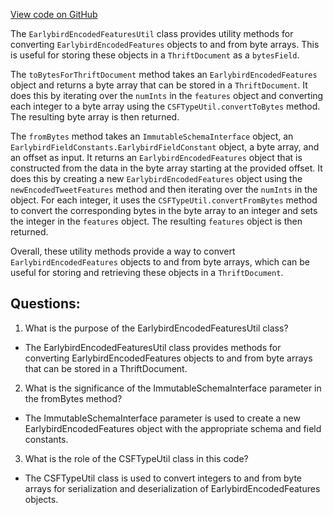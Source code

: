 [View code on GitHub](https://github.com/misbahsy/the-algorithm/src/java/com/twitter/search/common/schema/earlybird/EarlybirdEncodedFeaturesUtil.java)

The `EarlybirdEncodedFeaturesUtil` class provides utility methods for converting `EarlybirdEncodedFeatures` objects to and from byte arrays. This is useful for storing these objects in a `ThriftDocument` as a `bytesField`. 

The `toBytesForThriftDocument` method takes an `EarlybirdEncodedFeatures` object and returns a byte array that can be stored in a `ThriftDocument`. It does this by iterating over the `numInts` in the `features` object and converting each integer to a byte array using the `CSFTypeUtil.convertToBytes` method. The resulting byte array is then returned.

The `fromBytes` method takes an `ImmutableSchemaInterface` object, an `EarlybirdFieldConstants.EarlybirdFieldConstant` object, a byte array, and an offset as input. It returns an `EarlybirdEncodedFeatures` object that is constructed from the data in the byte array starting at the provided offset. It does this by creating a new `EarlybirdEncodedFeatures` object using the `newEncodedTweetFeatures` method and then iterating over the `numInts` in the object. For each integer, it uses the `CSFTypeUtil.convertFromBytes` method to convert the corresponding bytes in the byte array to an integer and sets the integer in the `features` object. The resulting `features` object is then returned.

Overall, these utility methods provide a way to convert `EarlybirdEncodedFeatures` objects to and from byte arrays, which can be useful for storing and retrieving these objects in a `ThriftDocument`.
## Questions: 
 1. What is the purpose of the EarlybirdEncodedFeaturesUtil class?
- The EarlybirdEncodedFeaturesUtil class provides methods for converting EarlybirdEncodedFeatures objects to and from byte arrays that can be stored in a ThriftDocument.

2. What is the significance of the ImmutableSchemaInterface parameter in the fromBytes method?
- The ImmutableSchemaInterface parameter is used to create a new EarlybirdEncodedFeatures object with the appropriate schema and field constants.

3. What is the role of the CSFTypeUtil class in this code?
- The CSFTypeUtil class is used to convert integers to and from byte arrays for serialization and deserialization of EarlybirdEncodedFeatures objects.